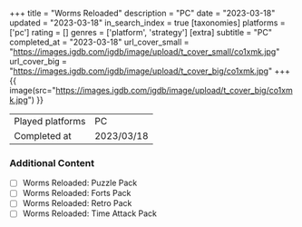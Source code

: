 +++
title = "Worms Reloaded"
description = "PC"
date = "2023-03-18"
updated = "2023-03-18"
in_search_index = true
[taxonomies]
platforms = ['pc']
rating = []
genres = ['platform', 'strategy']
[extra]
subtitle = "PC"
completed_at = "2023-03-18"
url_cover_small = "https://images.igdb.com/igdb/image/upload/t_cover_small/co1xmk.jpg"
url_cover_big = "https://images.igdb.com/igdb/image/upload/t_cover_big/co1xmk.jpg"
+++
{{ image(src="https://images.igdb.com/igdb/image/upload/t_cover_big/co1xmk.jpg") }}

|              |            |
| ------------ | ---------- |
| Played platforms    | PC |
| Completed at | 2023/03/18 |


### Additional Content


- [ ] Worms Reloaded: Puzzle Pack
- [ ] Worms Reloaded: Forts Pack
- [ ] Worms Reloaded: Retro Pack
- [ ] Worms Reloaded: Time Attack Pack
